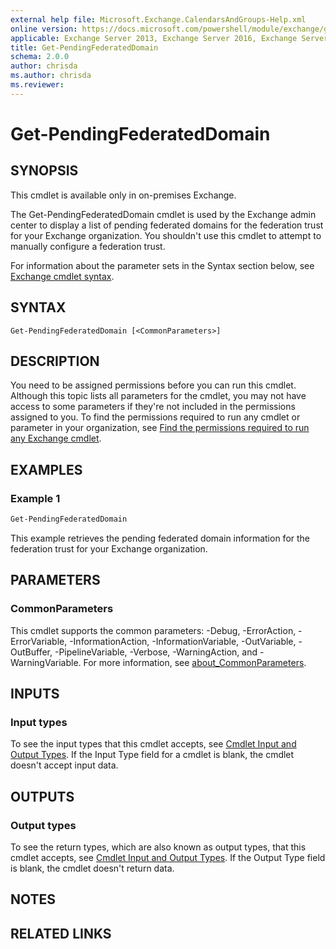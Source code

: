 ```yaml
---
external help file: Microsoft.Exchange.CalendarsAndGroups-Help.xml
online version: https://docs.microsoft.com/powershell/module/exchange/get-pendingfederateddomain
applicable: Exchange Server 2013, Exchange Server 2016, Exchange Server 2019
title: Get-PendingFederatedDomain
schema: 2.0.0
author: chrisda
ms.author: chrisda
ms.reviewer:
---
```


# Get-PendingFederatedDomain

## SYNOPSIS
This cmdlet is available only in on-premises Exchange.

The Get-PendingFederatedDomain cmdlet is used by the Exchange admin center to display a list of pending federated domains for the federation trust for your Exchange organization. You shouldn't use this cmdlet to attempt to manually configure a federation trust.

For information about the parameter sets in the Syntax section below, see [Exchange cmdlet syntax](https://docs.microsoft.com/powershell/exchange/exchange-cmdlet-syntax).

## SYNTAX

```
Get-PendingFederatedDomain [<CommonParameters>]
```

## DESCRIPTION
You need to be assigned permissions before you can run this cmdlet. Although this topic lists all parameters for the cmdlet, you may not have access to some parameters if they're not included in the permissions assigned to you. To find the permissions required to run any cmdlet or parameter in your organization, see [Find the permissions required to run any Exchange cmdlet](https://docs.microsoft.com/powershell/exchange/find-exchange-cmdlet-permissions).

## EXAMPLES

### Example 1
```powershell
Get-PendingFederatedDomain
```

This example retrieves the pending federated domain information for the federation trust for your Exchange organization.

## PARAMETERS

### CommonParameters
This cmdlet supports the common parameters: -Debug, -ErrorAction, -ErrorVariable, -InformationAction, -InformationVariable, -OutVariable, -OutBuffer, -PipelineVariable, -Verbose, -WarningAction, and -WarningVariable. For more information, see [about_CommonParameters](https://go.microsoft.com/fwlink/p/?LinkID=113216).

## INPUTS

### Input types
To see the input types that this cmdlet accepts, see [Cmdlet Input and Output Types](https://go.microsoft.com/fwlink/p/?linkId=616387). If the Input Type field for a cmdlet is blank, the cmdlet doesn't accept input data.

## OUTPUTS

### Output types
To see the return types, which are also known as output types, that this cmdlet accepts, see [Cmdlet Input and Output Types](https://go.microsoft.com/fwlink/p/?linkId=616387). If the Output Type field is blank, the cmdlet doesn't return data.

## NOTES

## RELATED LINKS
